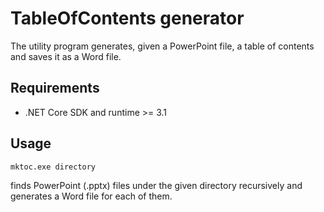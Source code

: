 # TableOfContents generator

The utility program generates, given a PowerPoint file, a table of contents and saves it as a Word file.

## Requirements
- .NET Core SDK and runtime >= 3.1

## Usage
```
mktoc.exe directory
```
finds PowerPoint (.pptx) files under the given directory recursively and generates a Word file for each of them.